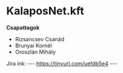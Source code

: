 # KalaposNet.kft


**Csapattagok**
-  Rizsancsev Csanád
-  Brunyai Kornél
-  Oroszlán Mihály

Jira ink:
  --- https://tinyurl.com/uefdb5e4 ---

